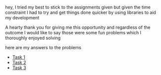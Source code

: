 hey, I tried my best to stick to the assignments given but given the time constraint I had to try and get things done quicker by using libraries to aid my development

A hearty thank you for giving me this opportunity and regardless of the outcome I would like to say those were some fun problems which I thoroughly enjoyed solving

here are my answers to the problems

- [Task 1](https://suryawansh.github.io/webengage/Task1/)
- [Task 2](https://suryawansh.github.io/webengage/Task2/)
- [Task 3](https://suryawansh.github.io/webengage/Task3/)

